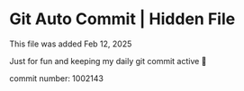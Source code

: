 # Git Auto Commit | Hidden File

This file was added Feb 12, 2025

Just for fun and keeping my daily git commit active 🤪

commit number: 1002143
